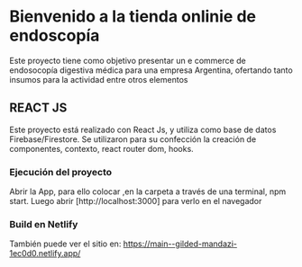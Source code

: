 # Bienvenido a la tienda onlinie de endoscopía

Este proyecto tiene como objetivo presentar un e commerce de endosocopía digestiva médica para una empresa Argentina, ofertando tanto insumos para la actividad entre otros elementos

## REACT JS

Este proyecto está realizado con React Js, y utiliza como base de datos Firebase/Firestore. Se utilizaron para su confección la creación de componentes, contexto, react router dom, hooks. 

### Ejecución del proyecto

Abrir la App, para ello colocar ,en la carpeta a través de una terminal, npm start. Luego abrir [http://localhost:3000] para verlo en el navegador

### Build en Netlify

También puede ver el sitio en: https://main--gilded-mandazi-1ec0d0.netlify.app/

